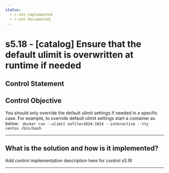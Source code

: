 ```yaml
---
status:
  - c-not-implemented
  - c-not-documented
---
```


# s5.18 - \[catalog\] Ensure that the default ulimit is overwritten at runtime if needed

## Control Statement

## Control Objective

You should only override the default ulimit settings if needed in a specific case.    For example, to override default ulimit settings start a container as below:    ```  docker run --ulimit nofile=1024:1024 --interactive --tty centos /bin/bash  ```

______________________________________________________________________

## What is the solution and how is it implemented?

Add control implementation description here for control s5.18

______________________________________________________________________
